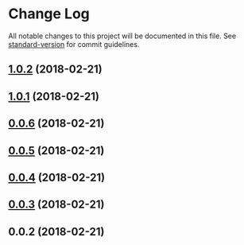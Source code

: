 # Change Log

All notable changes to this project will be documented in this file. See [standard-version](https://github.com/conventional-changelog/standard-version) for commit guidelines.

<a name="1.0.2"></a>
## [1.0.2](https://github.com/nuxt-community/localforage-module/compare/v1.0.1...v1.0.2) (2018-02-21)



<a name="1.0.1"></a>
## [1.0.1](https://github.com/compare/v0.0.6...v1.0.1) (2018-02-21)



<a name="0.0.6"></a>
## [0.0.6](https://github.com/compare/v0.0.5...v0.0.6) (2018-02-21)



<a name="0.0.5"></a>
## [0.0.5](https://github.com/compare/v0.0.4...v0.0.5) (2018-02-21)



<a name="0.0.4"></a>
## [0.0.4](https://github.com/compare/v0.0.3...v0.0.4) (2018-02-21)



<a name="0.0.3"></a>
## [0.0.3](https://github.com/compare/v0.0.2...v0.0.3) (2018-02-21)



<a name="0.0.2"></a>
## 0.0.2 (2018-02-21)
